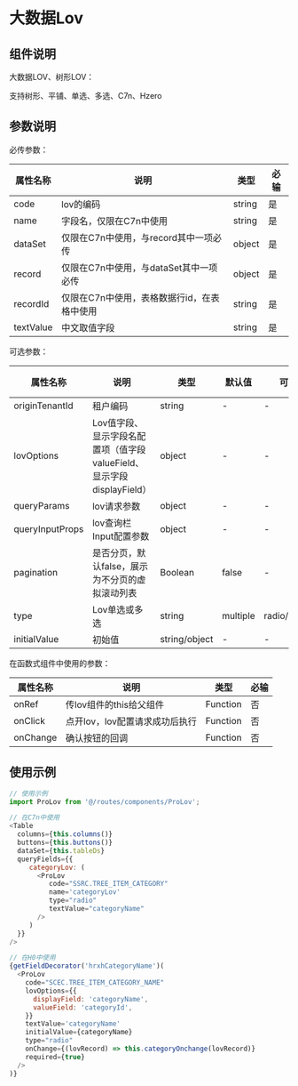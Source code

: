 # 大数据Lov

## 组件说明

大数据LOV、树形LOV：

支持树形、平铺、单选、多选、C7n、Hzero



## 参数说明

必传参数：

| 属性名称  | 说明                                        | 类型   | 必输 |
| --------- | ------------------------------------------- | ------ | ---- |
| code      | lov的编码                                   | string | 是   |
| name      | 字段名，仅限在C7n中使用                     | string | 是   |
| dataSet   | 仅限在C7n中使用，与record其中一项必传       | object | 是   |
| record    | 仅限在C7n中使用，与dataSet其中一项必传      | object | 是   |
| recordId  | 仅限在C7n中使用，表格数据行id，在表格中使用 | string | 是   |
| textValue | 中文取值字段                                | string | 是   |



可选参数：

| 属性名称        | 说明                                                         | 类型          | 默认值   | 可选值         | 必输 |
| --------------- | ------------------------------------------------------------ | ------------- | -------- | -------------- | ---- |
| originTenantId  | 租户编码                                                     | string        | -        | -              | 否   |
| lovOptions      | Lov值字段、显示字段名配置项（值字段valueField、显示字段displayField） | object        | -        | -              | 否   |
| queryParams     | lov请求参数                                                  | object        | -        | -              | 否   |
| queryInputProps | lov查询栏Input配置参数                                       | object        | -        | -              | 否   |
| pagination      | 是否分页，默认false，展示为不分页的虚拟滚动列表              | Boolean       | false    | -              | 否   |
| type            | Lov单选或多选                                                | string        | multiple | radio/multiple | 否   |
| initialValue    | 初始值                                                       | string/object | -        | -              | 否   |



在函数式组件中使用的参数：

| 属性名称 | 说明                           | 类型     | 必输 |
| -------- | ------------------------------ | -------- | ---- |
| onRef    | 传lov组件的this给父组件        | Function | 否   |
| onClick  | 点开lov，lov配置请求成功后执行 | Function | 否   |
| onChange | 确认按钮的回调                 | Function | 否   |



## 使用示例

```js
// 使用示例
import ProLov from '@/routes/components/ProLov';

// 在C7n中使用
<Table
  columns={this.columns()}
  buttons={this.buttons()}
  dataSet={this.tableDs}
  queryFields={{
     categoryLov: (
       <ProLov
          code="SSRC.TREE_ITEM_CATEGORY"
          name='categoryLov'
          type="radio"
          textValue="categoryName"
       />
     )
  }}
/>

// 在H0中使用
{getFieldDecorator('hrxhCategoryName')(
  <ProLov
    code="SCEC.TREE_ITEM_CATEGORY_NAME"
    lovOptions={{
      displayField: 'categoryName',
      valueField: 'categoryId',
    }}
    textValue='categoryName'
    initialValue={categoryName}
    type="radio"
    onChange={(lovRecord) => this.categoryOnchange(lovRecord)}
    required={true}
  />
)}
```

